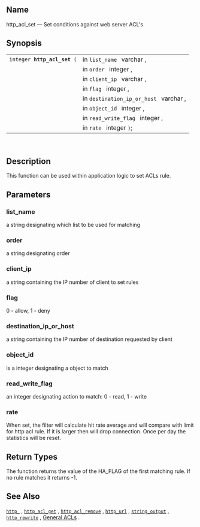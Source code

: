 <div id="fn_http_acl_set" class="refentry">

<div class="titlepage">

</div>

<div class="refnamediv">

## Name

http_acl_set — Set conditions against web server ACL's

</div>

<div class="refsynopsisdiv">

## Synopsis

<div id="fsyn_http_acl_set" class="funcsynopsis">

|                                  |                                        |
|----------------------------------|----------------------------------------|
| `integer `**`http_acl_set`**` (` | in `list_name ` varchar ,              |
|                                  | in `order ` integer ,                  |
|                                  | in `client_ip ` varchar ,              |
|                                  | in `flag ` integer ,                   |
|                                  | in `destination_ip_or_host ` varchar , |
|                                  | in `object_id ` integer ,              |
|                                  | in `read_write_flag ` integer ,        |
|                                  | in `rate ` integer `)`;                |

<div class="funcprototype-spacer">

 

</div>

</div>

</div>

<div id="desc_http_acl_set" class="refsect1">

## Description

This function can be used within application logic to set ACLs rule.

</div>

<div id="params_http_acl_set" class="refsect1">

## Parameters

<div id="id91932" class="refsect2">

### list_name

a string designating which list to be used for matching

</div>

<div id="id91935" class="refsect2">

### order

a string designating order

</div>

<div id="id91938" class="refsect2">

### client_ip

a string containing the IP number of client to set rules

</div>

<div id="id91941" class="refsect2">

### flag

0 - allow, 1 - deny

</div>

<div id="id91944" class="refsect2">

### destination_ip_or_host

a string containing the IP number of destination requested by client

</div>

<div id="id91947" class="refsect2">

### object_id

is a integer designating a object to match

</div>

<div id="id91950" class="refsect2">

### read_write_flag

an integer designating action to match: 0 - read, 1 - write

</div>

<div id="id91953" class="refsect2">

### rate

When set, the filter will calculate hit rate average and will compare
with limit for http acl rule. If it is larger then will drop connection.
Once per day the statistics will be reset.

</div>

</div>

<div id="ret_http_acl_set" class="refsect1">

## Return Types

The function returns the value of the HA_FLAG of the first matching
rule. If no rule matches it returns -1.

</div>

<div id="seealso_http_acl_set" class="refsect1">

## See Also

<a href="fn_http.html" class="link" title="http"><code
class="function">http </code></a> ,
<a href="fn_http_acl_get.html" class="link" title="http_acl_get"><code
class="function">http_acl_get</code></a> ,
<a href="fn_http_acl_remove.html" class="link"
title="http_acl_remove"><code
class="function">http_acl_remove</code></a> ,
<a href="fn_http_url.html" class="link" title="http_url"><code
class="function">http_url</code></a> ,
<a href="fn_string_output.html" class="link" title="string_output"><code
class="function">string_output</code></a> ,
<a href="fn_http_rewrite.html" class="link" title="http_rewrite"><code
class="function">http_rewrite</code></a> ,
<a href="wsacl.html#wsaclgenpurpacl" class="link"
title="14.2.1. General purpose ACLs">General ACLs</a> .

</div>

</div>
